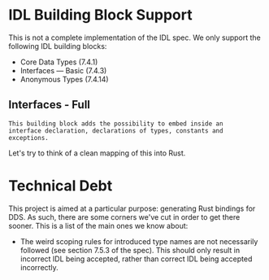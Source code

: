 # IDL Building Block Support

This is not a complete implementation of the IDL spec. We only support
the following IDL building blocks:

- Core Data Types (7.4.1)
- Interfaces — Basic (7.4.3)
- Anonymous Types (7.4.14)

## Interfaces - Full

    This building block adds the possibility to embed inside an
    interface declaration, declarations of types, constants and exceptions.

Let's try to think of a clean mapping of this into Rust.

# Technical Debt

This project is aimed at a particular purpose: generating Rust
bindings for DDS. As such, there are some corners we've cut in order
to get there sooner. This is a list of the main ones we know about:

- The weird scoping rules for introduced type names are not
  necessarily followed (see section 7.5.3 of the spec). This should
  only result in incorrect IDL being accepted, rather than correct IDL
  being accepted incorrectly.
